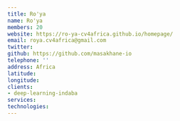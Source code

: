 ```yaml
---
title: Ro'ya
name: Ro'ya
members: 20
website: https://ro-ya-cv4africa.github.io/homepage/
email: roya.cv4africa@gmail.com
twitter:
github: https://github.com/masakhane-io 
telephone: ''
address: Africa
latitude: 
longitude: 
clients: 
- deep-learning-indaba
services: 
technologies: 
---
```

